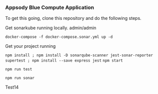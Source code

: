 ### Appsody Blue Compute Application 

To get this going, clone this repository and do the following steps. 

Get sonarkube running locally. admin/admin

  `docker-compose -f docker-compose.sonar.yml up -d` 

Get your project running



  `npm install ; npm install -D sonarqube-scanner jest-sonar-reporter supertest ; npm install --save express jest`
  `npm start`
  

  `npm run test`
  
  `npm run sonar`
  
Test14
